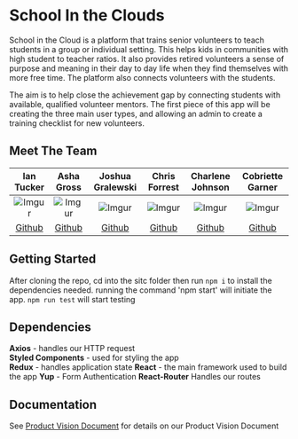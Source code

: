 
# School In the Clouds

School in the Cloud is a platform that trains senior volunteers to teach students in a group or individual setting. This helps kids in communities with high student to teacher ratios. It also provides retired volunteers a sense of purpose and meaning in their day to day life when they find themselves with more free time. The platform also connects volunteers with the students.

The aim is to help close the achievement gap by connecting students with available, qualified volunteer mentors. The first piece of this app will be creating the three main user types, and allowing an admin to create a training checklist for new volunteers.

##  Meet The Team

| Ian Tucker | Asha Gross | Joshua Gralewski | Chris Forrest | Charlene Johnson | Cobriette Garner |
|:--:|:--:|:--:|:--:|:--:|:--:|
|![Imgur](https://i.imgur.com/BD6cSkA.png)|![Imgur](https://i.imgur.com/35KSoYO.png)|![Imgur](https://i.imgur.com/IkXkmTr.jpg)|![Imgur](https://i.imgur.com/fFCNnrY.jpg)|![Imgur](https://i.imgur.com/dYiTREs.jpg)|![Imgur](https://i.imgur.com/fTxagWj.jpg)|
| [Github](https://github.com/Iandecisiv)|[Github](https://github.com/ashagross)|[Github](https://github.com/jgralews3)|  [Github](https://github.com/Chris-Forrest)  |[Github](https://github.com/charlene-johnson)|[Github](https://github.com/Cobrettie)

## Getting Started

After cloning the repo, cd into the sitc folder then run  `npm i` to install the dependencies needed. running the command 'npm start' will initiate the app.  `npm run test`  will start testing

## Dependencies

**Axios**  - handles our HTTP request  
**Styled Components**  - used for styling the app  
**Redux**  - handles application state 
**React**  - the main framework used to build the app 
**Yup** - Form Authentication
**React-Router** Handles our routes

## Documentation

See  [Product Vision Document](https://docs.google.com/document/d/1GMZxWpa89wWbfL-hQ887QK5dGVn8he1Xk4ZmV6bRPGU/edit)  for details on our Product Vision Document